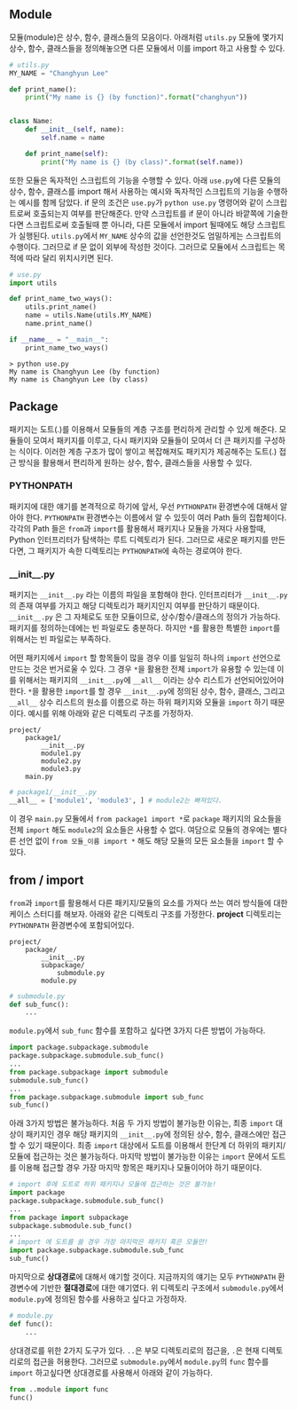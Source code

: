 ## Module
모듈(module)은 상수, 함수, 클래스들의 모음이다. 아래처럼 `utils.py` 모듈에 몇가지 상수, 함수, 클래스들을 정의해놓으면 다른 모듈에서 이를 import 하고 사용할 수 있다.
```python
# utils.py
MY_NAME = "Changhyun Lee"

def print_name():
	print("My name is {} (by function)".format("changhyun"))


class Name:
	def __init__(self, name):
		self.name = name

	def print_name(self):
		print("My name is {} (by class)".format(self.name))
```
또한 모듈은 독자적인 스크립트의 기능을 수행할 수 있다. 아래 `use.py`에 다른 모듈의 상수, 함수, 클래스를 import 해서 사용하는 예시와 독자적인 스크립트의 기능을 수행하는 예시를 함께 담았다. if 문의 조건은 `use.py`가 `python use.py` 명령어와 같이 스크립트로써 호출되는지 여부를 판단해준다. 만약 스크립트를 if 문이 아니라 바깥쪽에 기술한다면 스크립트로써 호출될때 뿐 아니라, 다른 모듈에서 import 될때에도 해당 스크립트가 실행된다. `utils.py`에서 `MY_NAME` 상수의 값을 선언한것도 엄밀하게는 스크립트의 수행이다. 그러므로 if 문 없이 외부에 작성한 것이다. 그러므로 모듈에서 스크립트는 목적에 따라 달리 위치시키면 된다.
```python
# use.py
import utils

def print_name_two_ways():
	utils.print_name()
	name = utils.Name(utils.MY_NAME)
	name.print_name()

if __name__ = "__main__":
	print_name_two_ways()
```
```
> python use.py
My name is Changhyun Lee (by function)
My name is Changhyun Lee (by class)
```
## Package
패키지는 도트(.)를 이용해서 모듈들의 계층 구조를 편리하게 관리할 수 있게 해준다. 모듈들이 모여서 패키지를 이루고, 다시 패키지와 모듈들이 모여서 더 큰 패키지를 구성하는 식이다. 이러한 계층 구조가 많이 쌓이고 복잡해져도 패키지가 제공해주는 도트(.) 접근 방식을 활용해서 편리하게 원하는 상수, 함수, 클래스들을 사용할 수 있다.
### PYTHONPATH
패키지에 대한 얘기를 본격적으로 하기에 앞서, 우선 `PYTHONPATH` 환경변수에 대해서 알아야 한다. `PYTHONPATH` 환경변수는 이름에서 알 수 있듯이 여러 Path 들의 집합체이다. 각각의 Path 들은 `from`과 `import`를 활용해서 패키지나 모듈을 가져다 사용할때, Python 인터프리터가 탐색하는 루트 디렉토리가 된다. 그러므로 새로운 패키지를 만든다면, 그 패키지가 속한 디렉토리는 `PYTHONPATH`에 속하는 경로여야 한다.
### \_\_init\_\_.py
패키지는 `__init__.py` 라는 이름의 파일을 포함해야 한다. 인터프리터가 `__init__.py` 의 존재 여부를 가지고 해당 디렉토리가 패키지인지 여부를 판단하기 때문이다. `__init__.py` 은 그 자체로도 또한 모듈이므로, 상수/함수/클래스의 정의가 가능하다. 패키지를 정의하는데에는 빈 파일로도 충분하다. 하지만 `*`를 활용한 특별한 `import`를 위해서는 빈 파일로는 부족하다.

어떤 패키지에서 `import` 할 항목들이 많을 경우 이를 일일히 하나의 `import` 선언으로 만드는 것은 번거로울 수 있다. 그 경우 `*`을 활용한 전체 `import`가 유용할 수 있는데 이를 위해서는 패키지의 `__init__.py`에 `__all__` 이라는 상수 리스트가 선언되어있어야 한다. `*`을 활용한 `import`를 할 경우 `__init__.py`에 정의된 상수, 함수, 클래스, 그리고 `__all__` 상수 리스트의 원소를 이름으로 하는 하위 패키지와 모듈을 `import` 하기 때문이다. 예시를 위해 아래와 같은 디렉토리 구조를 가정하자.

```
project/
	package1/
		__init__.py
		module1.py
		module2.py
		module3.py
	main.py
```
```python
# package1/__init__.py
__all__ = ['module1', 'module3', ] # module2는 빠져있다.
```
이 경우 `main.py` 모듈에서 `from package1 import *`로 `package` 패키지의 요소들을 전체 `import` 해도 `module2`의 요소들은 사용할 수 없다. 여담으로 모듈의 경우에는 별다른 선언 없이 `from 모듈_이름 import *` 해도 해당 모듈의 모든 요소들을 `import` 할 수 있다.
## from / import
`from`과 `import`를 활용해서 다른 패키지/모듈의 요소를 가져다 쓰는 여러 방식들에 대한 케이스 스터디를 해보자. 아래와 같은 디렉토리 구조를 가정한다. **project** 디렉토리는 `PYTHONPATH` 환경변수에 포함되어있다.
```
project/
	package/
		__init__.py
		subpackage/
			submodule.py
		module.py
```
```python
# submodule.py
def sub_func():
	...
```
`module.py`에서 `sub_func` 함수를 포함하고 싶다면 3가지 다른 방법이 가능하다.
```python
import package.subpackage.submodule
package.subpackage.submodule.sub_func()
...
from package.subpackage import submodule
submodule.sub_func()
...
from package.subpackage.submodule import sub_func
sub_func()
```
아래 3가지 방법은 불가능하다. 처음 두 가지 방법이 불가능한 이유는, 최종 `import` 대상이 패키지인 경우 해당 패키지의 `__init__.py`에 정의된 상수, 함수, 클래스에만 접근할 수 있기 때문이다. 최종 `import` 대상에서 도트를 이용해서 한단계 더 하위의 패키지/모듈에 접근하는 것은 불가능하다. 마지막 방법이 불가능한 이유는 `import` 문에서 도트를 이용해 접근할 경우 가장 마지막 항목은 패키지나 모듈이어야 하기 때문이다.
```python
# import 후에 도트로 하위 패키지나 모듈에 접근하는 것은 불가능!
import package
package.subpackage.submodule.sub_func()
...
from package import subpackage
subpackage.submodule.sub_func()
...
# import 에 도트를 쓸 경우 가장 마지막은 패키지 혹은 모듈만!
import package.subpackage.submodule.sub_func
sub_func()
```
마지막으로 **상대경로**에 대해서 얘기할 것이다. 지금까지의 얘기는 모두 `PYTHONPATH` 환경변수에 기반한 **절대경로**에 대한 얘기였다. 위 디렉토리 구조에서 `submodule.py`에서 `module.py`에 정의된 함수를 사용하고 싶다고 가정하자.
```python
# module.py
def func():
	...
```
상대경로를 위한 2가지 도구가 있다. `..`은 부모 디렉토리로의 접근을, `.`은 현재 디렉토리로의 접근을 허용한다. 그러므로 `submodule.py`에서 `module.py`의 `func` 함수를 `import` 하고싶다면 상대경로를 사용해서 아래와 같이 가능하다.
```python
from ..module import func
func()
```